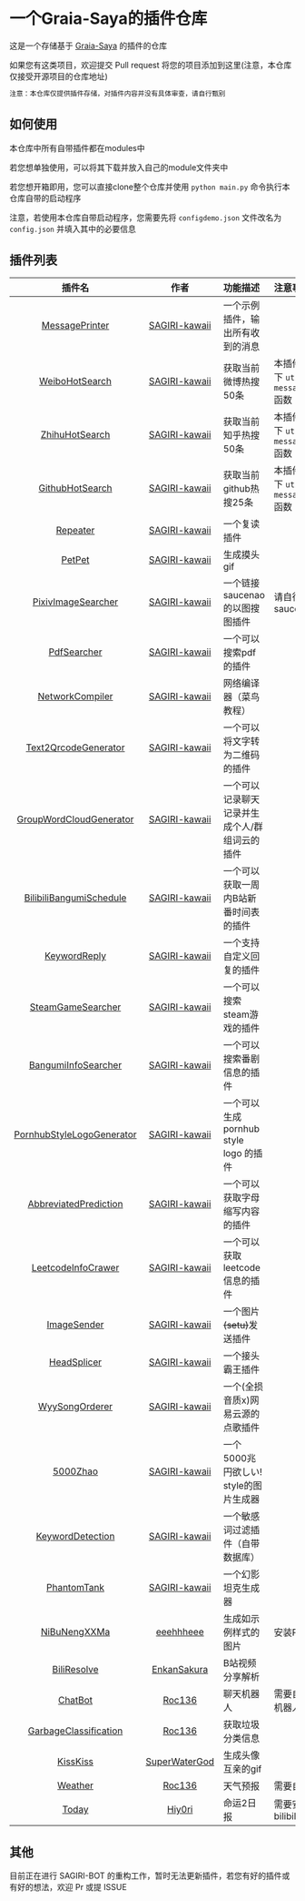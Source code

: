 # 一个Graia-Saya的插件仓库

这是一个存储基于 [Graia-Saya](https://github.com/GraiaProject/Saya) 的插件的仓库

如果您有这类项目，欢迎提交 Pull request 将您的项目添加到这里(注意，本仓库仅接受开源项目的仓库地址)

```diff
注意：本仓库仅提供插件存储，对插件内容并没有具体审查，请自行甄别
```

## 如何使用

本仓库中所有自带插件都在modules中

若您想单独使用，可以将其下载并放入自己的module文件夹中

若您想开箱即用，您可以直接clone整个仓库并使用 `python main.py` 命令执行本仓库自带的启动程序

注意，若使用本仓库自带启动程序，您需要先将 `configdemo.json` 文件改名为 `config.json` 并填入其中的必要信息

## 插件列表
插件名|作者|功能描述|注意事项
:--:|:--:|:--|:--
[MessagePrinter](modules/MessagePrinter.py)|[SAGIRI-kawaii](https://github.com/SAGIRI-kawaii)|一个示例插件，输出所有收到的消息|
[WeiboHotSearch](modules/WeiboHotSearch.py)|[SAGIRI-kawaii](https://github.com/SAGIRI-kawaii)|获取当前微博热搜50条|本插件依赖于本仓库下 `utils.py` 中的 `messagechain_to_img` 函数
[ZhihuHotSearch](modules/ZhihuHotSearch.py)|[SAGIRI-kawaii](https://github.com/SAGIRI-kawaii)|获取当前知乎热搜50条|本插件依赖于本仓库下 `utils.py` 中的 `messagechain_to_img` 函数
[GithubHotSearch](modules/GithubHotSearch.py)|[SAGIRI-kawaii](https://github.com/SAGIRI-kawaii)|获取当前github热搜25条|本插件依赖于本仓库下 `utils.py` 中的 `messagechain_to_img` 函数
[Repeater](modules/Repeater.py)|[SAGIRI-kawaii](https://github.com/SAGIRI-kawaii)|一个复读插件|
[PetPet](modules/PetPet)|[SAGIRI-kawaii](https://github.com/SAGIRI-kawaii)|生成摸头gif|
[PixivImageSearcher](modules/PixivImageSearcher)|[SAGIRI-kawaii](https://github.com/SAGIRI-kawaii)|一个链接saucenao的以图搜图插件|请自行配置 saucenao cookie
[PdfSearcher](modules/PdfSearcher.py)|[SAGIRI-kawaii](https://github.com/SAGIRI-kawaii)|一个可以搜索pdf的插件|
[NetworkCompiler](modules/NetworkCompiler.py)|[SAGIRI-kawaii](https://github.com/SAGIRI-kawaii)|网络编译器（菜鸟教程）|
[Text2QrcodeGenerator](modules/Text2QrcodeGenerator.py)|[SAGIRI-kawaii](https://github.com/SAGIRI-kawaii)|一个可以将文字转为二维码的插件|
[GroupWordCloudGenerator](modules/GroupWordCloudGenerator)|[SAGIRI-kawaii](https://github.com/SAGIRI-kawaii)|一个可以记录聊天记录并生成个人/群组词云的插件|
[BilibiliBangumiSchedule](modules/BilibiliBangumiSchedule.py)|[SAGIRI-kawaii](https://github.com/SAGIRI-kawaii)|一个可以获取一周内B站新番时间表的插件|
[KeywordReply](modules/KeywordReply)|[SAGIRI-kawaii](https://github.com/SAGIRI-kawaii)|一个支持自定义回复的插件|
[SteamGameSearcher](modules/SteamGameSearcher)|[SAGIRI-kawaii](https://github.com/SAGIRI-kawaii)|一个可以搜索steam游戏的插件|
[BangumiInfoSearcher](modules/BangumiInfoSearcher)|[SAGIRI-kawaii](https://github.com/SAGIRI-kawaii)|一个可以搜索番剧信息的插件|
[PornhubStyleLogoGenerator](modules/PornhubStyleLogoGenerator)|[SAGIRI-kawaii](https://github.com/SAGIRI-kawaii)|一个可以生成 pornhub style logo 的插件|
[AbbreviatedPrediction](modules/AbbreviatedPrediction.py)|[SAGIRI-kawaii](https://github.com/SAGIRI-kawaii)|一个可以获取字母缩写内容的插件|
[LeetcodeInfoCrawer](modules/LeetcodeInfoCrawer)|[SAGIRI-kawaii](https://github.com/SAGIRI-kawaii)|一个可以获取leetcode信息的插件|
[ImageSender](modules/ImageSender)|[SAGIRI-kawaii](https://github.com/SAGIRI-kawaii)|一个图片~~(setu)~~发送插件|
[HeadSplicer](modules/HeadSplicer)|[SAGIRI-kawaii](https://github.com/SAGIRI-kawaii)|一个接头霸王插件|
[WyySongOrderer](modules/WyySongOrderer)|[SAGIRI-kawaii](https://github.com/SAGIRI-kawaii)|一个(全损音质x)网易云源的点歌插件|
[5000Zhao](modules/5000zhao)|[SAGIRI-kawaii](https://github.com/SAGIRI-kawaii)|一个 5000兆円欲しい! style的图片生成器|
[KeywordDetection](modules/KeywordDetection)|[SAGIRI-kawaii](https://github.com/SAGIRI-kawaii)|一个敏感词过滤插件（自带数据库）|
[PhantomTank](modules/PhantomTank)|[SAGIRI-kawaii](https://github.com/SAGIRI-kawaii)|一个幻影坦克生成器|
[NiBuNengXXMa](modules/NiBuNengXXMa)| [eeehhheee](https://github.com/eeehhheee) |生成如示例样式的图片|安装Pillow
[BiliResolve](modules/BiliResolve)|[EnkanSakura](https://github.com/EnkanSakura)|B站视频分享解析|
[ChatBot](modules/ChatBot)|[Roc136](https://github.com/Roc136)|聊天机器人|需要自行配置所用的机器人及所需的key
[GarbageClassification](modules/GarbageClassification)|[Roc136](https://github.com/Roc136)|获取垃圾分类信息|
[KissKiss](modules/KissKiss)|[SuperWaterGod](https://github.com/SuperWaterGod)|生成头像互亲的gif|
[Weather](modules/Weather)|[Roc136](https://github.com/Roc136)|天气预报|需要自行配置`KEY`
[Today](modules/Today)|[Hiy0ri](https://github.com/Hiy0ri)|命运2日报|需要安装依赖 bilibili_api

## 其他

目前正在进行 SAGIRI-BOT 的重构工作，暂时无法更新插件，若您有好的插件或有好的想法，欢迎 Pr 或提 ISSUE

